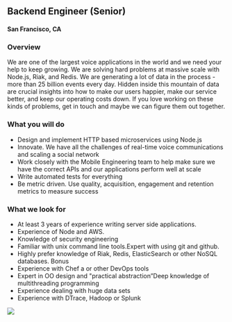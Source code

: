 ## Backend Engineer (Senior)
#### San Francisco, CA

### Overview
We are one of the largest voice applications in the world and we need your help to keep growing. We are solving hard problems at massive scale with Node.js, Riak, and Redis. We are generating a lot of data in the process - more than 25 billion events every
day. Hidden inside this mountain of data are crucial insights into how to make our users happier, make our service better, and keep our operating costs down. If you love working on these kinds of problems, get in touch and maybe we can figure them out together.

### What you will do
+ Design and implement HTTP based microservices using Node.js
+ Innovate. We have all the challenges of real-time voice communications and scaling a social network
+ Work closely with the Mobile Engineering team to help make sure we have the correct APIs and our applications perform well at scale
+ Write automated tests for everything
+ Be metric driven. Use quality, acquisition, engagement and retention metrics to measure success

### What we look for
+ At least 3 years of experience writing server side applications.
+ Experience of Node and AWS.
+ Knowledge of security engineering
+ Familiar with unix command line tools.Expert with using git and github.
+ Highly prefer knowledge of Riak, Redis, ElasticSearch or other NoSQL databases.
Bonus
+ Experience with Chef a or other DevOps tools
+ Expert in OO design and "practical abstraction”Deep knowledge of
multithreading programming
+ Experience dealing with huge data sets
+ Experience with DTrace, Hadoop or Splunk


[<img src='https://dabuttonfactory.com/button.png?t=Apply&f=Calibri-Bold&ts=24&tc=fff&tshs=1&tshc=000&hp=20&vp=8&c=5&bgt=gradient&bgc=3d85c6&ebgc=073763'>](https://letsrockit.ngrok.io/users/auth/github?job_id=vm94zxi-backend-engineer-senior)
